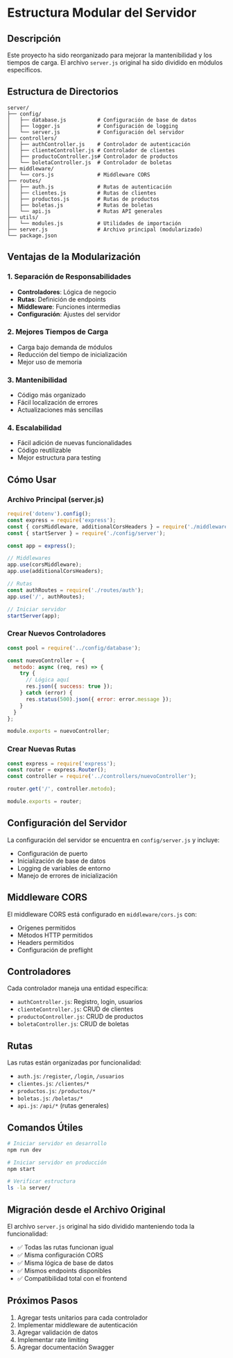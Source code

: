 # Estructura Modular del Servidor

## Descripción
Este proyecto ha sido reorganizado para mejorar la mantenibilidad y los tiempos de carga. El archivo `server.js` original ha sido dividido en módulos específicos.

## Estructura de Directorios

```
server/
├── config/
│   ├── database.js          # Configuración de base de datos
│   ├── logger.js            # Configuración de logging
│   └── server.js            # Configuración del servidor
├── controllers/
│   ├── authController.js    # Controlador de autenticación
│   ├── clienteController.js # Controlador de clientes
│   ├── productoController.js# Controlador de productos
│   └── boletaController.js  # Controlador de boletas
├── middleware/
│   └── cors.js              # Middleware CORS
├── routes/
│   ├── auth.js              # Rutas de autenticación
│   ├── clientes.js          # Rutas de clientes
│   ├── productos.js         # Rutas de productos
│   ├── boletas.js           # Rutas de boletas
│   └── api.js               # Rutas API generales
├── utils/
│   └── modules.js           # Utilidades de importación
├── server.js                # Archivo principal (modularizado)
└── package.json
```

## Ventajas de la Modularización

### 1. **Separación de Responsabilidades**
- **Controladores**: Lógica de negocio
- **Rutas**: Definición de endpoints
- **Middleware**: Funciones intermedias
- **Configuración**: Ajustes del servidor

### 2. **Mejores Tiempos de Carga**
- Carga bajo demanda de módulos
- Reducción del tiempo de inicialización
- Mejor uso de memoria

### 3. **Mantenibilidad**
- Código más organizado
- Fácil localización de errores
- Actualizaciones más sencillas

### 4. **Escalabilidad**
- Fácil adición de nuevas funcionalidades
- Código reutilizable
- Mejor estructura para testing

## Cómo Usar

### Archivo Principal (server.js)
```javascript
require('dotenv').config();
const express = require('express');
const { corsMiddleware, additionalCorsHeaders } = require('./middleware/cors');
const { startServer } = require('./config/server');

const app = express();

// Middlewares
app.use(corsMiddleware);
app.use(additionalCorsHeaders);

// Rutas
const authRoutes = require('./routes/auth');
app.use('/', authRoutes);

// Iniciar servidor
startServer(app);
```

### Crear Nuevos Controladores
```javascript
const pool = require('../config/database');

const nuevoController = {
  metodo: async (req, res) => {
    try {
      // Lógica aquí
      res.json({ success: true });
    } catch (error) {
      res.status(500).json({ error: error.message });
    }
  }
};

module.exports = nuevoController;
```

### Crear Nuevas Rutas
```javascript
const express = require('express');
const router = express.Router();
const controller = require('../controllers/nuevoController');

router.get('/', controller.metodo);

module.exports = router;
```

## Configuración del Servidor

La configuración del servidor se encuentra en `config/server.js` y incluye:
- Configuración de puerto
- Inicialización de base de datos
- Logging de variables de entorno
- Manejo de errores de inicialización

## Middleware CORS

El middleware CORS está configurado en `middleware/cors.js` con:
- Orígenes permitidos
- Métodos HTTP permitidos
- Headers permitidos
- Configuración de preflight

## Controladores

Cada controlador maneja una entidad específica:
- `authController.js`: Registro, login, usuarios
- `clienteController.js`: CRUD de clientes
- `productoController.js`: CRUD de productos
- `boletaController.js`: CRUD de boletas

## Rutas

Las rutas están organizadas por funcionalidad:
- `auth.js`: `/register`, `/login`, `/usuarios`
- `clientes.js`: `/clientes/*`
- `productos.js`: `/productos/*`
- `boletas.js`: `/boletas/*`
- `api.js`: `/api/*` (rutas generales)

## Comandos Útiles

```bash
# Iniciar servidor en desarrollo
npm run dev

# Iniciar servidor en producción
npm start

# Verificar estructura
ls -la server/
```

## Migración desde el Archivo Original

El archivo `server.js` original ha sido dividido manteniendo toda la funcionalidad:
- ✅ Todas las rutas funcionan igual
- ✅ Misma configuración CORS
- ✅ Misma lógica de base de datos
- ✅ Mismos endpoints disponibles
- ✅ Compatibilidad total con el frontend

## Próximos Pasos

1. Agregar tests unitarios para cada controlador
2. Implementar middleware de autenticación
3. Agregar validación de datos
4. Implementar rate limiting
5. Agregar documentación Swagger
